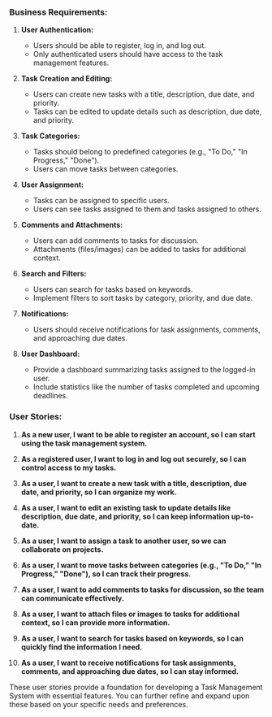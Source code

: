 ### Business Requirements:

1. **User Authentication:**
   - Users should be able to register, log in, and log out.
   - Only authenticated users should have access to the task management features.

2. **Task Creation and Editing:**
   - Users can create new tasks with a title, description, due date, and priority.
   - Tasks can be edited to update details such as description, due date, and priority.

3. **Task Categories:**
   - Tasks should belong to predefined categories (e.g., "To Do," "In Progress," "Done").
   - Users can move tasks between categories.

4. **User Assignment:**
   - Tasks can be assigned to specific users.
   - Users can see tasks assigned to them and tasks assigned to others.

5. **Comments and Attachments:**
   - Users can add comments to tasks for discussion.
   - Attachments (files/images) can be added to tasks for additional context.

6. **Search and Filters:**
   - Users can search for tasks based on keywords.
   - Implement filters to sort tasks by category, priority, and due date.

7. **Notifications:**
   - Users should receive notifications for task assignments, comments, and approaching due dates.

8. **User Dashboard:**
   - Provide a dashboard summarizing tasks assigned to the logged-in user.
   - Include statistics like the number of tasks completed and upcoming deadlines.

### User Stories:

1. **As a new user, I want to be able to register an account, so I can start using the task management system.**

2. **As a registered user, I want to log in and log out securely, so I can control access to my tasks.**

3. **As a user, I want to create a new task with a title, description, due date, and priority, so I can organize my work.**

4. **As a user, I want to edit an existing task to update details like description, due date, and priority, so I can keep information up-to-date.**

5. **As a user, I want to assign a task to another user, so we can collaborate on projects.**

6. **As a user, I want to move tasks between categories (e.g., "To Do," "In Progress," "Done"), so I can track their progress.**

7. **As a user, I want to add comments to tasks for discussion, so the team can communicate effectively.**

8. **As a user, I want to attach files or images to tasks for additional context, so I can provide more information.**

9. **As a user, I want to search for tasks based on keywords, so I can quickly find the information I need.**

10. **As a user, I want to receive notifications for task assignments, comments, and approaching due dates, so I can stay informed.**

These user stories provide a foundation for developing a Task Management System with essential features. You can further refine and expand upon these based on your specific needs and preferences.